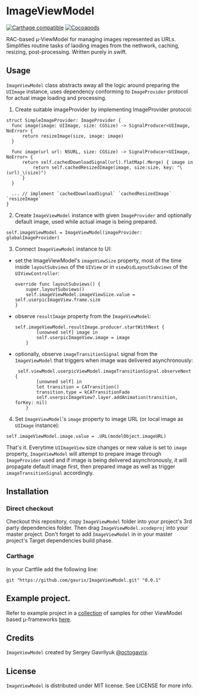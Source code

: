 # ImageViewModel

[![Carthage compatible](https://img.shields.io/badge/Carthage-compatible-4BC51D.svg?style=flat)](https://github.com/Carthage/Carthage)
[![Cocoapods](https://img.shields.io/cocoapods/v/ImageViewModel.svg)](http://cocoadocs.org/docsets/ImageViewModel/0.0.2/) 

RAC-based µ-ViewModel for managing images represented as URLs. Simplifies routine tasks of laoding images from the nethwork, caching, resizing, post-processing. Written purely in swift.

## Usage

`ImageViewModel` class abstracts away all the logic around preparing the `UIImage` instance, uses dependency conforming to `ImageProvider` protocol for actual image loading and processing.

1. Create suitable imageProvider by implementing ImageProvider protocol:
  ```
  struct SimpleImageProvider: ImageProvider {
    func image(image: UIImage, size: CGSize) -> SignalProducer<UIImage, NoError> {
        return resizeImage(size, image: image)
    }
    
    func image(url url: NSURL, size: CGSize) -> SignalProducer<UIImage, NoError> {
        return self.cachedDownloadSignal(url).flatMap(.Merge) { image in
            return self.cachedResizedImage(image, size:size, key: "\(url)_\(size)")
        }
    }
    
    ... // implement `cachedDownloadSignal` `cachedResizedImage` `resizeImage`
  }
  ```

2. Create `ImageViewModel` instance with given `ImageProvider` and optionally default image, used while actual image is being prepared.
  ```
  self.imageViewModel = ImageViewModel(imageProvider: globalImageProvider)
  ```

3. Connect `ImageViewModel` instance to UI: 
  - set the ImageViewModel's `imageViewSize` property, most of the time inside `layoutSubviews` of the `UIView` or in `viewDidLayoutSubviews` of the `UIViewController`:
    ```
    override func layoutSubviews() {
        super.layoutSubviews()
        self.imageViewModel.imageViewSize.value = self.userpicImageView.frame.size
    }
    ```
    
  - observe `resultImage` property from the `ImageViewModel`:
    ```
    self.imageViewModel.resultImage.producer.startWithNext {
            [unowned self] image in
            self.userpicImageView.image = image
        }
    ```
  
  - optionally, observe `imageTransitionSignal` signal from the `ImageViewModel` that triggers when image was delivered asynchronously:
    ```
     self.viewModel.userpicViewModel.imageTransitionSignal.observeNext {
            [unowned self] in
            let transition = CATransition()
            transition.type = kCATransitionFade
            self.userpicImageView?.layer.addAnimation(transition, forKey: nil)
        }
    ```

4. Set `ImageViewModel`'s `image` property to image URL (or local image as `UIImage` instance):
  ```
  self.imageViewModel.image.value = .URL(modelObject.imageURL)
  ```

That's it. Everytime `UIImageView` size changes or new value is set to `image` property, `ImageViewModel` will attempt to prepare image through `ImageProvider` used and if image is being delivered asynchronously, it will propagate default image first, then prepared image as well as trigger `imageTransitionSignal` accordingly.

## Installation

### Direct checkout

Checkout this repository, copy `ImageViewModel` folder into your project's 3rd party dependencies folder. Then drag `ImageViewModel.xcodeproj` into your master project. Don't forget to add `ImageViewModel` in in your master project's Target dependencies build phase.

### Carthage

In your Cartfile add the following line:

```
git "https://github.com/gavrix/ImageViewModel.git" "0.0.1"
```


## Example project.

Refer to example project in a [collection](https://github.com/gavrix/ViewModelsSamples) of samples for other ViewModel based µ-frameworks [here](https://github.com/gavrix/ViewModelsSamples/blob/master/ImageViewModelExample/README.md).


## Credits

`ImageViewModel` created by Sergey Gavrilyuk [@octogavrix](http://twitter.com/octogavrix).


## License

`ImageViewModel` is distributed under MIT license. See LICENSE for more info.
